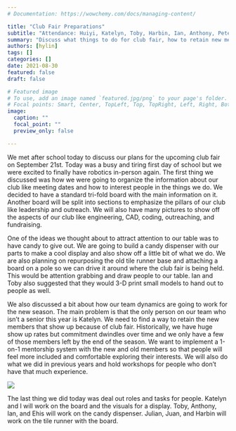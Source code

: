 ```yaml
---
# Documentation: https://wowchemy.com/docs/managing-content/

title: "Club Fair Preparations"
subtitle: "Attendance: Huiyi, Katelyn, Toby, Harbin, Ian, Anthony, Peter, Julian, Liam, Layla, Juan"
summary: "Discuss what things to do for club fair, how to retain new members, how to involve new members"
authors: [hylin]
tags: []
categories: []
date: 2021-08-30
featured: false
draft: false

# Featured image
# To use, add an image named `featured.jpg/png` to your page's folder.
# Focal points: Smart, Center, TopLeft, Top, TopRight, Left, Right, BottomLeft, Bottom, BottomRight.
image:
  caption: ""
  focal_point: ""
  preview_only: false

---
```



We met after school today to discuss our plans for the upcoming club fair on September 21st.  Today was a busy and tiring first day of school but we were excited to finally have robotics in-person again. The first thing we discussed was how we were going to organize the information about our club like meeting dates and how to interest people in the things we do. We decided to have a standard tri-fold board with the main information on it. Another board will be split into sections to emphasize the pillars of our club like leadership and outreach. We will also have many pictures to show off the aspects of our club like engineering, CAD, coding, outreaching, and fundraising. 

One of the ideas we thought about to attract attention to our table was to have candy to give out. We are going to build a candy dispenser with our parts to make a cool display and also show off a little bit of what we do. We are also planning on repurposing the old tile runner base and attaching a board on a pole so we can drive it around where the club fair is being held. This would be attention grabbing and draw people to our table. Ian and Toby also suggested that they would 3-D print small models to hand out to people as well. 

We also discussed a bit about how our team dynamics are going to work for the new season. The main problem is that the only person on our team who isn’t a senior this year is Katelyn. We need to find a way to retain the new members that show up because of club fair. Historically, we have huge show up rates but commitment dwindles over time and we only have a few of those members left by the end of the season. We want to implement a 1-on-1 mentorship system with the new and old members so that people will feel more included and comfortable exploring their interests. We will also do what we did in previous years and hold workshops for people who don’t have that much experience. 

![](/img/posts/8-30-2021/8-30%20meet.jpg)

The last thing we did today was deal out roles and tasks for people. Katelyn and I will work on the board and the visuals for a display. Toby, Anthony, Ian, and Ehis will work on the candy dispenser. Julian, Juan, and Harbin will work on the tile runner with the board. 